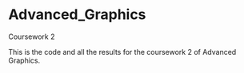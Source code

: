 Advanced_Graphics
=================

Coursework 2

This is the code and all the results for the coursework 2 of Advanced Graphics.
